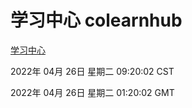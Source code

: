 # 学习中心 colearnhub
[学习中心](http://59.174.24.91:56308/colearnhub/)

2022年 04月 26日 星期二 09:20:02 CST

2022年 04月 26日 星期二 01:20:02 GMT
